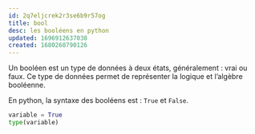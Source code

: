 ```yaml
---
id: 2q7eljcrek2r3se6b9r57og
title: bool
desc: les booléens en python
updated: 1696912637038
created: 1680260790126
---
```


Un booléen est un type de données à deux états, généralement : vrai ou faux. 
Ce type de données permet de représenter la logique et l’algèbre booléenne.

En python, la syntaxe des booléens est : `True` et `False`.

```python
variable = True
type(variable)
```
